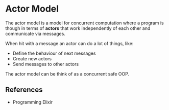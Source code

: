 # Actor Model

The actor model is a model for concurrent computation where a program is though
in terms of **actors** that work independently of each other and communicate via
messages.

When hit with a message an actor can do a lot of things, like:

- Define the behaviour of next messages
- Create new actors
- Send messages to other actors

The actor model can be think of as a concurrent safe OOP.

## References

- Programming Elixir
